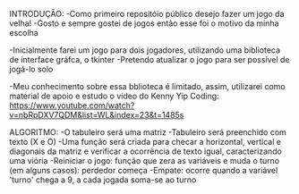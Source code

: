 INTRODUÇÃO:
  -Como primeiro repositóio público desejo fazer um jogo da velha!
  -Gosto e sempre gostei de jogos então esse foi o motivo da minha escolha

  -Inicialmente farei um jogo para dois jogadores, utilizando uma biblioteca de interface gráfca, o tkinter
  -Pretendo atualizar o jogo para ser possível de jogá-lo solo

  -Meu conhecimento sobre essa bblioteca é limitado, assim, utilizarei como material de apoio e estudo o vídeo do Kenny Yip Coding:
    https://www.youtube.com/watch?v=nbRpDXV7QDM&list=WL&index=23&t=1485s


ALGORITMO:
  -O tabuleiro será uma matriz
  -Tabuleiro será preenchido com texto (X e O)
  -Uma função será criada para checar a horizontal, vertical e diagonais da matriz e verificar a ocorrência de texto igual, caracterizando uma viória
  -Reiniciar o jogo: função que zera as variáveis e muda o turno (em alguns casos): perdedor começa
  -Empate: ocorre quando a variável 'turno' chega a 9, a cada jogada soma-se  ao turno
